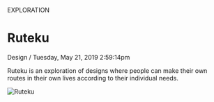 <p class="type">EXPLORATION</p>

# Ruteku

<p class="meta">Design  /  Tuesday, May 21, 2019 2:59:14pm</p>

Ruteku is an exploration of designs where people can make their own routes in their own lives according to their individual needs.

![Ruteku](https://farooq-agent.web.app/assets/images/works/large/ruteku.jpg)

